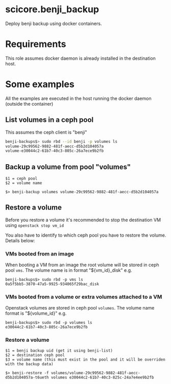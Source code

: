 # scicore.benji_backup

Deploy benji backup using docker containers. 


# Requirements

This role assumes docker daemon is already installed in the destination host.


# Some examples

All the examples are executed in the host running the docker daemon (outside the container)

## List volumes in a ceph pool

This assumes the ceph client is "benji"

```bash
benji-backups$> sudo rbd --id benji -p volumes ls
volume-29c99562-9882-481f-aecc-d5b2d104057a
volume-e30044c2-61b7-40c3-805c-26a7ece9b2fb
```
## Backup a volume from pool "volumes"

```
$1 = ceph pool
$2 = volume name

$> benji-backup volumes volume-29c99562-9882-481f-aecc-d5b2d104057a
```

## Restore a volume 

Before you restore a volume it's recommended to stop the destination VM using `openstack stop vm_id`

You also have to identify to which ceph pool you have to restore the volume. Details below:

### VMs booted from an image

When booting a VM from an image the root volume will be stored in ceph pool `vms`. The volume name
is in format "${vm_id}_disk" e.g. 
```
benji-backups$> sudo rbd -p vms ls
0a5f5bb5-3870-47a5-9925-934065f29bac_disk
```

### VMs booted from a volume or extra volumes attached to a VM

Openstack volumes are stored in ceph pool `volumes`. The volume name format is "${volume_id}" e.g.
```
benji-backups$> sudo rbd -p volumes ls
e30044c2-61b7-40c3-805c-26a7ece9b2fb

```

### Restore a volume 

```
$1 = benji backup uid (get it using benji-list)
$2 = destination ceph pool
$3 = volume name (this must exist in the pool and it will be overriden with the backup data)

$> benji-restore -f volumes/volume-29c99562-9882-481f-aecc-d5b2d104057a-t6ueth volumes e30044c2-61b7-40c3-825c-24a7e4ee9b2fb
```

